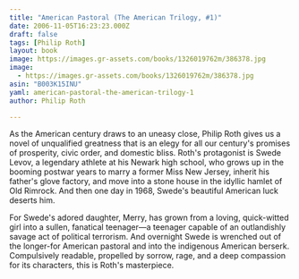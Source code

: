 ```yaml
---
title: "American Pastoral (The American Trilogy, #1)"
date: 2006-11-05T16:23:23.000Z
draft: false
tags: [Philip Roth]
layout: book
image: https://images.gr-assets.com/books/1326019762m/386378.jpg
image: 
  - https://images.gr-assets.com/books/1326019762m/386378.jpg
asin: "B003K15INU"
yaml: american-pastoral-the-american-trilogy-1
author: Philip Roth

---
```


As the American century draws to an uneasy close, Philip Roth gives us a novel of unqualified greatness that is an elegy for all our century's promises of prosperity, civic order, and domestic bliss. Roth's protagonist is Swede Levov, a legendary athlete at his Newark high school, who grows up in the booming postwar years to marry a former Miss New Jersey, inherit his father's glove factory, and move into a stone house in the idyllic hamlet of Old Rimrock. And then one day in 1968, Swede's beautiful American luck deserts him.  
  
For Swede's adored daughter, Merry, has grown from a loving, quick-witted girl into a sullen, fanatical teenager—a teenager capable of an outlandishly savage act of political terrorism. And overnight Swede is wrenched out of the longer-for American pastoral and into the indigenous American berserk. Compulsively readable, propelled by sorrow, rage, and a deep compassion for its characters, this is Roth's masterpiece.